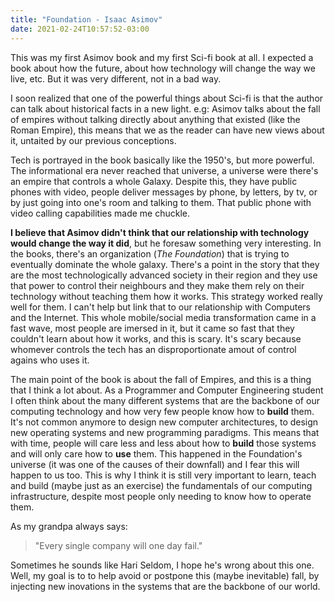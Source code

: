 ```yaml
---
title: "Foundation - Isaac Asimov"
date: 2021-02-24T10:57:52-03:00
---
```


This was my first Asimov book and my first Sci-fi book at all.
I expected a book about how the future, about how technology will change the way we live, etc.
But it was very different, not in a bad way. 

I soon realized that one of the powerful things about Sci-fi
is that the author can talk about historical facts in a new light. 
e.g: Asimov talks about the fall of empires without talking directly about anything that existed (like the Roman Empire),
this means that we as the reader can have new views about it, untaited by our previous conceptions.

Tech is portrayed in the book basically like the 1950's, but more powerful. 
The informational era never reached that universe, a universe were there's an empire that controls a whole Galaxy.
Despite this, they have public phones with video, people deliver messages by phone, by letters, by tv, or by just going into one's room and talking to them.
That public phone with video calling capabilities made me chuckle.

**I believe that Asimov didn't think that our relationship with technology would change the way it did**, but he foresaw something very interesting.
In the books, there's an organization (_The Foundation_) that is trying to eventually dominate the whole galaxy.
There's a point in the story that they are the most technologically advanced society in their region and they use that power to control their neighbours and
they make them rely on their technology without teaching them how it works. This strategy worked really well for them.
I can't help but link that to our relationship with Computers and the Internet. This whole mobile/social media transformation came in a fast wave,
most people are imersed in it, but it came so fast that they couldn't learn about how it works, and this is scary. It's scary because whomever controls the tech 
has an disproportionate amout of control agains who uses it.


The main point of the book is about the fall of Empires, and this is a thing that I think a lot about.
As a Programmer and Computer Engineering student I often think about the many different systems that are the backbone of our computing technology and how very few people know how to **build** them.
It's not common anymore to design new computer architectures, to design new operating systems and new programming paradigms.
This means that with time, people will care less and less about how to **build** those systems and will only care how to **use** them.
This happened in the Foundation's universe (it was one of the causes of their downfall) and I fear this will happen to us too.
This is why I think it is still very important to learn, teach and build (maybe just as an exercise) the fundamentals of our computing infrastructure, despite most people only needing to know how to operate them.

As my grandpa always says:
> "Every single company will one day fail."  

Sometimes he sounds like Hari Seldom, I hope he's wrong about this one.
Well, my goal is to to help avoid or postpone this (maybe inevitable) fall, by injecting new inovations in the systems that are the backbone of our world.
